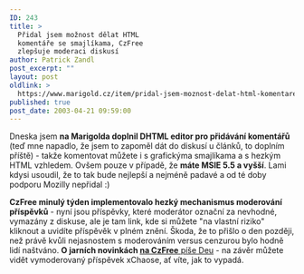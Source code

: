 ```yaml
---
ID: 243
title: >
  Přidal jsem možnost dělat HTML
  komentáře se smajlíkama, CzFree
  zlepšuje moderaci diskusí
author: Patrick Zandl
post_excerpt: ""
layout: post
oldlink: >
  https://www.marigold.cz/item/pridal-jsem-moznost-delat-html-komentare-se-smajlikama-czfree-zlepsuje-moderaci-diskusi
published: true
post_date: 2003-04-21 09:59:00
---
```

<p>
Dneska jsem <STRONG>na Marigolda doplnil DHTML editor pro přidávání komentářů</STRONG> (teď mne napadlo, že jsem to zapoměl dát do diskusí u článků, to doplním příště) - takže komentovat můžete i s grafickýma smajlíkama a s hezkým HTML vzhledem. Ovšem pouze v případě, že <STRONG>máte MSIE 5.5 a vyšší</STRONG>. Lami kdysi usoudil, že to tak bude nejlepší a nejméně padavé a od té doby podporu Mozilly nepřidal :)</p>

<p>
<STRONG>CzFree minulý týden implementovalo hezký mechanismus moderování příspěvků</STRONG> - nyní jsou příspěvky, které moderátor označní za nevhodné, vymazány z diskuse, ale je tam link, kde si můžete "na vlastní riziko" kliknout a uvidíte příspěvěk v plném znění. Škoda, že to přišlo o den později, než právě kvůli nejasnostem s moderováním versus cenzurou bylo hodně lidí naštváno. <STRONG>O jarních novinkách </STRONG><A href="http://www.czfree.net/forum/showthread.php?s=&amp;threadid=3767" target=_blank><STRONG>na CzFree</STRONG> píše Deu</A> - na závěr můžete vidět vymoderovaný příspěvek xChaose, ať víte, jak to vypadá.</p>
